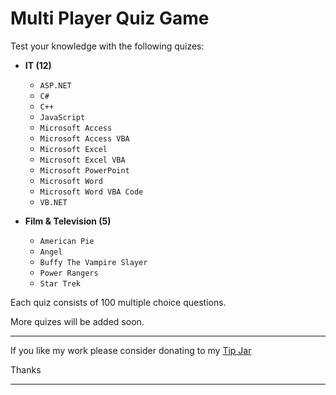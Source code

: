 # Multi Player Quiz Game

Test your knowledge with the following quizes:

* **IT (12)**
  -  `ASP.NET`
  -  `C#`
  -  `C++`
  -  `JavaScript`
  -  `Microsoft Access`
  -  `Microsoft Access VBA`
  -  `Microsoft Excel`
  -  `Microsoft Excel VBA`
  -  `Microsoft PowerPoint`
  -  `Microsoft Word`
  -  `Microsoft Word VBA Code`
  -  `VB.NET`

* **Film & Television (5)**
  -  `American Pie`
  -  `Angel`
  -  `Buffy The Vampire Slayer`
  -  `Power Rangers`
  -  `Star Trek`

Each quiz consists of 100 multiple choice questions.

More quizes will be added soon.

---

If you like my work please consider donating to my [Tip Jar](https://www.paypal.com/paypalme/KevinRobertson1975)

Thanks

---
